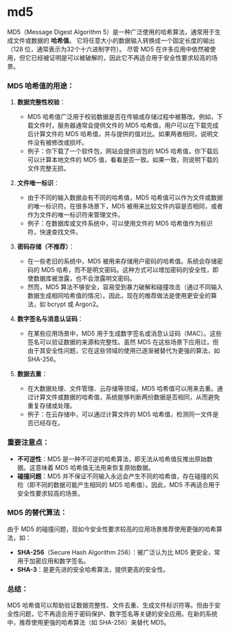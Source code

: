 # md5

MD5（Message Digest Algorithm 5）是一种广泛使用的哈希算法，通常用于生成文件或数据的 **哈希值**。
它将任意大小的数据输入转换成一个固定长度的输出（128 位，通常表示为32个十六进制字符）。
尽管 MD5 在许多应用中依然被使用，但它已经被证明是可以被破解的，因此它不再适合用于安全性要求较高的场景。

### MD5 哈希值的用途：

1. **数据完整性校验**：
    - MD5 哈希值广泛用于校验数据是否在传输或存储过程中被篡改。例如，下载文件时，服务器通常会提供文件的 MD5 哈希值，用户可以在下载完成后计算文件的 MD5 哈希值，并与提供的值对比。如果两者相同，说明文件没有被修改或损坏。
    - 例子：你下载了一个软件包，网站会提供该包的 MD5 哈希值，你下载后可以计算本地文件的 MD5 值，看看是否一致。如果一致，则说明下载的文件完整无损。

2. **文件唯一标识**：
    - 由于不同的输入数据会有不同的哈希值，MD5 哈希值可以作为文件或数据的唯一标识符。在很多场景下，MD5 被用来比较文件内容是否相同，或者作为文件的唯一标识符来管理文件。
    - 例子：在数据库或文件系统中，可以使用文件的 MD5 哈希值作为标识符，快速查找文件。

3. **密码存储（不推荐）**：
    - 在一些老旧的系统中，MD5 被用来存储用户密码的哈希值。系统会存储密码的 MD5 哈希，而不是明文密码。这种方式可以增加密码的安全性，即使数据库被泄露，也不会泄露明文密码。
    - 然而，MD5 算法不够安全，容易受到暴力破解和碰撞攻击（通过不同输入数据生成相同哈希值的情况）。因此，现在的推荐做法是使用更安全的算法，如 bcrypt 或 Argon2。

4. **数字签名与消息认证码**：
    - 在某些应用场景中，MD5 用于生成数字签名或消息认证码（MAC）。这些签名可以验证数据的来源和完整性。虽然 MD5 在这些场景下应用过，但由于其安全性问题，它在这些领域的使用已逐渐被替代为更强的算法，如 SHA-256。

5. **数据去重**：
    - 在大数据处理、文件管理、云存储等领域，MD5 哈希值可以用来去重。通过计算文件或数据的哈希值，系统能够判断两份数据是否相同，从而避免重复存储或处理。
    - 例子：在云存储中，可以通过计算文件的 MD5 哈希值，检测同一文件是否已经存在。

### 重要注意点：
- **不可逆性**：MD5 是一种不可逆的哈希算法，即无法从哈希值反推出原始数据。这意味着 MD5 哈希值无法用来恢复原始数据。
- **碰撞问题**：MD5 并不保证不同输入永远会产生不同的哈希值，存在碰撞的风险（即不同的数据可能产生相同的 MD5 哈希值）。因此，MD5 不再适合用于安全性要求较高的场景。

### MD5 的替代算法：
由于 MD5 的碰撞问题，现如今安全性要求较高的应用场景推荐使用更强的哈希算法，如：
- **SHA-256**（Secure Hash Algorithm 256）：被广泛认为比 MD5 更安全，常用于加密应用和数字签名。
- **SHA-3**：是更先进的安全哈希算法，提供更高的安全性。

### 总结：
MD5 哈希值可以帮助验证数据完整性、文件去重、生成文件标识符等。但由于安全性问题，它不再适合用于密码保护、数字签名等关键的安全应用。在新的系统中，推荐使用更强的哈希算法（如 SHA-256）来替代 MD5。